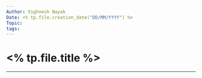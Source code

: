 ```yaml
---
Author: Vighnesh Nayak
Date: <% tp.file.creation_date("DD/MM/YYYY") %>
Topic: 
tags:
---
```

# <% tp.file.title %>
---

